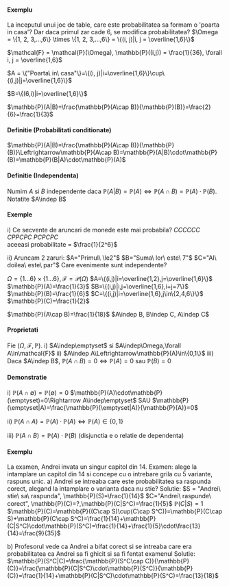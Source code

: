 #### Exemplu
La inceputul unui joc de table, care este probabilitatea sa formam o 'poarta in casa'? Dar daca primul zar cade 6, se modifica probabilitatea?
$\Omega = \{1, 2, 3,...,6\} \times \{1, 2, 3,...,6\} = \{(i, j)|i, j = \overline{1,6}\}$

$\mathcal{F} = \mathcal{P}(\Omega), \mathbb{P}((i,j)) = \frac{1}{36}, \forall i, j = \overline{1,6}$

$A = \{"Poarta\ in\ casa"\}=\{(i, j)|i=\overline{1,6}\}\cup\{(i,j)|j=\overline{1,6}\}$

$B=\{(6,i)|i=\overline{1,6}\}$

$\mathbb{P}(A|B)=\frac{\mathbb{P}(A\cap B)}{\mathbb{P}(B)}=\frac{2}{6}=\frac{1}{3}$

#### Definitie (Probabilitati conditionate)
$\mathbb{P}(A|B)=\frac{\mathbb{P}(A\cap B)}{\mathbb{P}(B)}\Leftrightarrow\mathbb{P}(A\cap B)=\mathbb{P}(A|B)\cdot\mathbb{P}(B)=\mathbb{P}(B|A)\cdot\mathbb{P}(A)$

#### Definitie (Independenta)
Numim $A$ si $B$ independente daca $\mathbb{P}(A|B)=\mathbb{P}(A)\Leftrightarrow\mathbb{P}(A\cap B)=\mathbb{P}(A)\cdot\mathbb{P}(B)$.
$\newcommand{\indep}{\perp \!\!\! \perp}$Notatite $A\indep B$

#### Exemple
i) Ce secvente de aruncari de monede este mai probabila?
	$CCCCCC$
	$CPPCPC$
	$PCPCPC$    
aceeasi probabilitate = $\frac{1}{2^6}$

ii) Aruncam 2 zaruri:
	$A="Primul\ \le2"$
	$B="Suma\ lor\ este\ 7"$
	$C="Al\ doilea\ este\ par"$
Care evenimente sunt independente?

$\Omega=\{1...6\}\times\{1...6\},\mathcal{F}=\mathcal{P}(\Omega)$
$A=\{(i,j)|i=\overline{1,2},j=\overline{1,6}\}$
$\mathbb{P}(A)=\frac{1}{3}$
$B=\{(i,j)|i,j=\overline{1,6},i+j=7\}$
$\mathbb{P}(B)=\frac{1}{6}$
$C=\{(i,j)|i=\overline{1,6},j\in\{2,4,6\}\}$
$\mathbb{P}(C)=\frac{1}{2}$

$\mathbb{P}(A\cap B)=\frac{1}{18}$
$A\indep B, B\indep C, A\indep C$

#### Proprietati
Fie $(\Omega,\mathcal{F},\mathbb{P})$.
i) $A\indep\emptyset$ si $A\indep\Omega,\forall A\in\mathcal{F}$
ii) $A\indep A\Leftrightarrow\mathbb{P}(A)\in\{0,1\}$
iii) Daca $A\indep B$, $\mathbb{P}(A\cap B)=0\Leftrightarrow\mathbb{P}(A)=0$ sau $\mathbb{P}(B)=0$

#### Demonstratie
i) $\mathbb{P}(A\cap\emptyset)=\mathbb{P}(\emptyset)=0$
$\mathbb{P}(A)\cdot\mathbb{P}(\emptyset)=0\Rightarrow A\indep\emptyset$
SAU
$\mathbb{P}(\emptyset|A)=\frac{\mathbb{P}(\emptyset|A)}{\mathbb{P}(A)}=0$

ii) $\mathbb{P}(A\cap A)=\mathbb{P}(A)\cdot\mathbb{P}(A)\Leftrightarrow\mathbb{P}(A)\in\{0,1\}$

iii) $\mathbb{P}(A\cap B)=\mathbb{P}(A)\cdot\mathbb{P}(B)$ (disjunctia e o relatie de dependenta)

#### Exemplu
La examen, Andrei invata un singur capitol din 14. Examen: alege la intamplare un capitol din 14 si concepe cu o intrebare grila cu 5 variante, raspuns unic.
a) Andrei se intreaba care este probabilitatea sa raspunda corect, alegand la intamplare o varianta daca nu stie?
Solutie:
$S = "Andrei\ stie\ sa\ raspunda", \mathbb{P}(S)=\frac{1}{14}$
$C="Andrei\ raspunde\ corect", \mathbb{P}(C)=?,\mathbb{P}(C|S^C)=\frac{1}{5}$
$\mathbb{P}(C|S)=1$
$\mathbb{P}(C)=\mathbb{P}((C\cap S)\cup(C\cap S^C))=\mathbb{P}(C\cap S)+\mathbb{P}(C\cap S^C)=\frac{1}{14}+\mathbb{P}(C|S^C)\cdot\mathbb{P}(S^C)=\frac{1}{14}+\frac{1}{5}\cdot\frac{13}{14}=\frac{9}{35}$

b) Profesorul vede ca Andrei a bifat corect si se intreaba care era probabilitatea ca Andrei sa fi ghicit si sa fi fentat examenul
Solutie:
$\mathbb{P}(S^C|C)=\frac{\mathbb{P}(S^C\cap C)}{\mathbb{P}(C)}=\frac{\mathbb{P}(C|S^C)\cdot\mathbb{P}(S^C)}{\mathbb{P}(C)}=\frac{1}{14}+\mathbb{P}(C|S^C)\cdot\mathbb{P}(S^C)=\frac{13}{18}$


